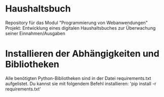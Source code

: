 # Haushaltsbuch
Repository für das Modul "Programmierung von Webanwendungen"
Projekt: Entwicklung eines digitalen Haushaltsbuches zur Überwachung seiner Einnahmen/Ausgaben

# Installieren der Abhängigkeiten und Bibliotheken
Alle benötigten Python-Bibliotheken sind in der Datei requirements.txt aufgelistet. Du kannst sie mit folgendem Befehl installieren:
'pip install -r requirements.txt'